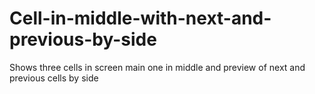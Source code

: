 # Cell-in-middle-with-next-and-previous-by-side
Shows three cells in screen main one in middle and preview of next and previous cells by side 
